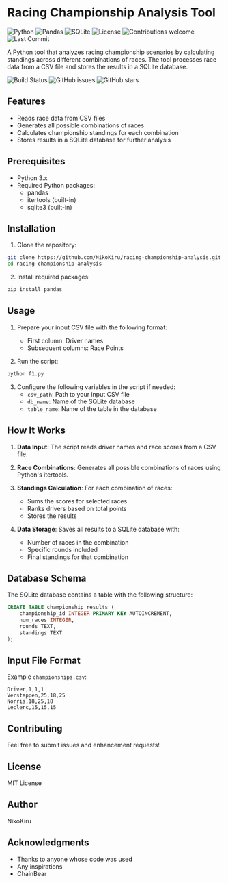 # Racing Championship Analysis Tool

![Python](https://img.shields.io/badge/python-3.6+-blue.svg)
![Pandas](https://img.shields.io/badge/pandas-latest-blue.svg)
![SQLite](https://img.shields.io/badge/sqlite-3-green.svg)
![License](https://img.shields.io/badge/license-MIT-green.svg)
![Contributions welcome](https://img.shields.io/badge/contributions-welcome-brightgreen.svg)
![Last Commit](https://img.shields.io/github/last-commit/NikoKiru/racing-championship-analysis)

A Python tool that analyzes racing championship scenarios by calculating standings across different combinations of races. The tool processes race data from a CSV file and stores the results in a SQLite database.

![Build Status](https://img.shields.io/github/workflow/status/NikoKiru/racing-championship-analysis/CI)
![GitHub issues](https://img.shields.io/github/issues/NikoKiru/racing-championship-analysis)
![GitHub stars](https://img.shields.io/github/stars/NikoKiru/racing-championship-analysis)

## Features

- Reads race data from CSV files
- Generates all possible combinations of races
- Calculates championship standings for each combination
- Stores results in a SQLite database for further analysis

## Prerequisites

- Python 3.x
- Required Python packages:
  - pandas
  - itertools (built-in)
  - sqlite3 (built-in)

## Installation

1. Clone the repository:
```bash
git clone https://github.com/NikoKiru/racing-championship-analysis.git
cd racing-championship-analysis
```

2. Install required packages:
```bash
pip install pandas
```

## Usage

1. Prepare your input CSV file with the following format:
   - First column: Driver names
   - Subsequent columns: Race Points

2. Run the script:
```bash
python f1.py
```

3. Configure the following variables in the script if needed:
   - `csv_path`: Path to your input CSV file
   - `db_name`: Name of the SQLite database
   - `table_name`: Name of the table in the database

## How It Works

1. **Data Input**: The script reads driver names and race scores from a CSV file.

2. **Race Combinations**: Generates all possible combinations of races using Python's itertools.

3. **Standings Calculation**: For each combination of races:
   - Sums the scores for selected races
   - Ranks drivers based on total points
   - Stores the results

4. **Data Storage**: Saves all results to a SQLite database with:
   - Number of races in the combination
   - Specific rounds included
   - Final standings for that combination

## Database Schema

The SQLite database contains a table with the following structure:
```sql
CREATE TABLE championship_results (
    championship_id INTEGER PRIMARY KEY AUTOINCREMENT,
    num_races INTEGER,
    rounds TEXT,
    standings TEXT
);
```

## Input File Format

Example `championships.csv`:
```csv
Driver,1,1,1
Verstappen,25,18,25
Norris,18,25,18
Leclerc,15,15,15
```

## Contributing

Feel free to submit issues and enhancement requests!

## License

MIT License

## Author

NikoKiru

## Acknowledgments

- Thanks to anyone whose code was used
- Any inspirations
- ChainBear
